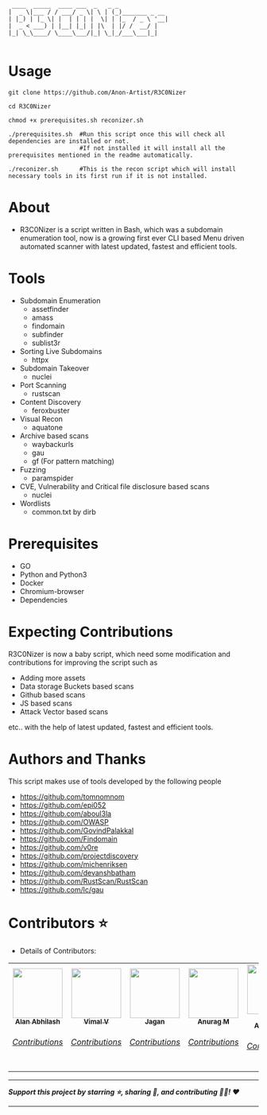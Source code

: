 ```
 ____  _____  ____ ___  _   _ _              
|  _ \|___ / / ___/ _ \| \ | (_)_______ _ __ 
| |_) | |_ \| |  | | | |  \| | |_  / _ \ '__|
|  _ < ___) | |__| |_| | |\  | |/ /  __/ |   
|_| \_\____/ \____\___/|_| \_|_/___\___|_|   
                                                  
```

# Usage

```
git clone https://github.com/Anon-Artist/R3C0Nizer

cd R3C0Nizer

chmod +x prerequisites.sh reconizer.sh

./prerequisites.sh  #Run this script once this will check all dependencies are installed or not.
                    #If not installed it will install all the prerequisites mentioned in the readme automatically.
                            
./reconizer.sh      #This is the recon script which will install necessary tools in its first run if it is not installed.
```

# About

* R3C0Nizer is a script written in Bash, which was a subdomain enumeration tool, now is a growing first ever CLI based Menu driven automated scanner with latest updated, fastest and efficient tools.

# Tools

- Subdomain Enumeration
  - assetfinder
  - amass
  - findomain
  - subfinder
  - sublist3r
- Sorting Live Subdomains
  - httpx
- Subdomain Takeover
  - nuclei
- Port Scanning
  - rustscan
- Content Discovery
  - feroxbuster
- Visual Recon
  - aquatone
- Archive based scans
  - waybackurls
  - gau
  - gf (For pattern matching)
- Fuzzing
  - paramspider
- CVE, Vulnerability and Critical file disclosure based scans
  - nuclei
- Wordlists
  - common.txt by dirb

# Prerequisites

- GO
- Python and Python3
- Docker
- Chromium-browser
- Dependencies

# Expecting Contributions

R3C0Nizer is now a baby script, which need some modification and contributions for improving the script such as 

 - Adding more assets
 - Data storage Buckets based scans
 - Github based scans
 - JS based scans
 - Attack Vector based scans

etc.. with the help of latest updated, fastest and efficient tools. 
      
# Authors and Thanks

This script makes use of tools developed by the following people
- https://github.com/tomnomnom
- https://github.com/epi052
- https://github.com/aboul3la
- https://github.com/OWASP
- https://github.com/GovindPalakkal
- https://github.com/Findomain
- https://github.com/v0re
- https://github.com/projectdiscovery
- https://github.com/michenriksen
- https://github.com/devanshbatham
- https://github.com/RustScan/RustScan
- https://github.com/lc/gau

# Contributors ⭐
 
* Details of Contributors:

<table>
  <tr>
    <td align="center"><a href="https://github.com/blackmarketer"><img src="https://avatars.githubusercontent.com/blackmarketer?s=100" width="100px;" alt=""/><br /><sub><b>Alan Abhilash</b></sub></a><br /><h6><a href="https://github.com/Anon-Artist/R3C0Nizer/pull/1">Contributions</h6></a></td>
   <td align="center"><a href="https://github.com/E-R-R-O-R-404"><img src="https://avatars.githubusercontent.com/E-R-R-O-R-404?s=100" width="100px;" alt=""/><br /><sub><b>Vimal V</b></sub></a><br /><h6><a href="https://github.com/Anon-Artist/R3C0Nizer/pull/2">Contributions</h6></a></td>
   <td align="center"><a href="https://github.com/Conscript-Security"><img src="https://avatars.githubusercontent.com/Conscript-Security?s=100" width="100px;" alt=""/><br /><sub><b>Jagan</b></sub></a><br /><h6><a href="https://github.com/Anon-Artist/R3C0Nizer/pull/4">Contributions</h6></a></td>
   <td align="center"><a href="https://github.com/v1nc1d4"><img src="https://avatars.githubusercontent.com/v1nc1d4?s=100" width="100px;" alt=""/><br /><sub><b>Anurag M</b></sub></a><br /><h6><a href="https://github.com/Anon-Artist/R3C0Nizer/pull/5">Contributions</h6></a></td>
   <td align="center"><a href="https://github.com/Shahul-Aboobaker"><img src="https://avatars.githubusercontent.com/Shahul-Aboobaker?s=100" width="100px;" alt=""/><br /><sub><b>Shahul Aboobaker</b></sub></a><br /><h6><a href="https://github.com/Anon-Artist/R3C0Nizer/pull/11">Contributions</h6></a></td>
</table>

-------

***Support this project by starring ⭐, sharing 📲, and contributing 👩‍💻! :heart:***

-------
